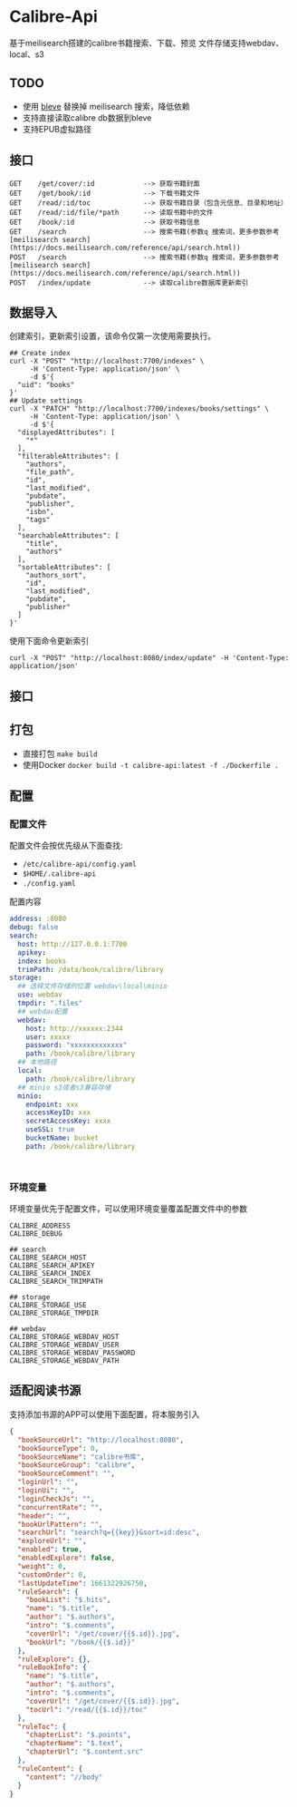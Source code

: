 # Calibre-Api

基于meilisearch搭建的calibre书籍搜索、下载、预览
文件存储支持webdav、local、s3

## TODO
- 使用 [bleve](https://github.com/blevesearch/bleve) 替换掉 meilisearch 搜索，降低依赖
- 支持直接读取calibre db数据到bleve
- 支持EPUB虚拟路径

## 接口

```text
GET    /get/cover/:id            --> 获取书籍封面
GET    /get/book/:id             --> 下载书籍文件
GET    /read/:id/toc             --> 获取书籍目录（包含元信息、目录和地址）
GET    /read/:id/file/*path      --> 读取书籍中的文件
GET    /book/:id                 --> 获取书籍信息
GET    /search                   --> 搜索书籍(参数q 搜索词，更多参数参考[meilisearch search](https://docs.meilisearch.com/reference/api/search.html))
POST   /search                   --> 搜索书籍(参数q 搜索词，更多参数参考[meilisearch search](https://docs.meilisearch.com/reference/api/search.html))
POST   /index/update             --> 读取calibre数据库更新索引
```

## 数据导入

创建索引，更新索引设置，该命令仅第一次使用需要执行。
```shell
## Create index
curl -X "POST" "http://localhost:7700/indexes" \
     -H 'Content-Type: application/json' \
     -d $'{
  "uid": "books"
}'
## Update settings
curl -X "PATCH" "http://localhost:7700/indexes/books/settings" \
     -H 'Content-Type: application/json' \
     -d $'{
  "displayedAttributes": [
    "*"
  ],
  "filterableAttributes": [
    "authors",
    "file_path",
    "id",
    "last_modified",
    "pubdate",
    "publisher",
    "isbn",
    "tags"
  ],
  "searchableAttributes": [
    "title",
    "authors"
  ],
  "sortableAttributes": [
    "authors_sort",
    "id",
    "last_modified",
    "pubdate",
    "publisher"
  ]
}'
```

使用下面命令更新索引
```shell
curl -X "POST" "http://localhost:8080/index/update" -H 'Content-Type: application/json' 
```

## 接口

## 打包
- 直接打包 `make build`
- 使用Docker `docker build -t calibre-api:latest -f ./Dockerfile .`

## 配置

### 配置文件

配置文件会按优先级从下面查找:

- `/etc/calibre-api/config.yaml`
- `$HOME/.calibre-api`
- `./config.yaml`

配置内容

```yaml
address: :8080
debug: false
search:
  host: http://127.0.0.1:7700
  apikey:
  index: books
  trimPath: /data/book/calibre/library
storage:
  ## 选择文件存储的位置 webdav\local\minio
  use: webdav
  tmpdir: ".files"
  ## webdav配置
  webdav:
    host: http://xxxxxx:2344
    user: xxxxx
    password: "xxxxxxxxxxxxx"
    path: /book/calibre/library
  ## 本地路径
  local:
    path: /book/calibre/library
  ## minio s3或者s3兼容存储
  minio:
    endpoint: xxx
    accessKeyID: xxx
    secretAccessKey: xxxx
    useSSL: true
    bucketName: bucket
    path: /book/calibre/library




```

### 环境变量

环境变量优先于配置文件，可以使用环境变量覆盖配置文件中的参数

```text
CALIBRE_ADDRESS
CALIBRE_DEBUG

## search
CALIBRE_SEARCH_HOST
CALIBRE_SEARCH_APIKEY
CALIBRE_SEARCH_INDEX
CALIBRE_SEARCH_TRIMPATH

## storage
CALIBRE_STORAGE_USE
CALIBRE_STORAGE_TMPDIR

## webdav
CALIBRE_STORAGE_WEBDAV_HOST
CALIBRE_STORAGE_WEBDAV_USER
CALIBRE_STORAGE_WEBDAV_PASSWORD
CALIBRE_STORAGE_WEBDAV_PATH
```

## 适配阅读书源

支持添加书源的APP可以使用下面配置，将本服务引入

```json
{
  "bookSourceUrl": "http://localhost:8080",
  "bookSourceType": 0,
  "bookSourceName": "calibre书库",
  "bookSourceGroup": "calibre",
  "bookSourceComment": "",
  "loginUrl": "",
  "loginUi": "",
  "loginCheckJs": "",
  "concurrentRate": "",
  "header": "",
  "bookUrlPattern": "",
  "searchUrl": "search?q={{key}}&sort=id:desc",
  "exploreUrl": "",
  "enabled": true,
  "enabledExplore": false,
  "weight": 0,
  "customOrder": 0,
  "lastUpdateTime": 1661322926750,
  "ruleSearch": {
    "bookList": "$.hits",
    "name": "$.title",
    "author": "$.authors",
    "intro": "$.comments",
    "coverUrl": "/get/cover/{{$.id}}.jpg",
    "bookUrl": "/book/{{$.id}}"
  },
  "ruleExplore": {},
  "ruleBookInfo": {
    "name": "$.title",
    "author": "$.authors",
    "intro": "$.comments",
    "coverUrl": "/get/cover/{{$.id}}.jpg",
    "tocUrl": "/read/{{$.id}}/toc"
  },
  "ruleToc": {
    "chapterList": "$.points",
    "chapterName": "$.text",
    "chapterUrl": "$.content.src"
  },
  "ruleContent": {
    "content": "//body"
  }
}
```